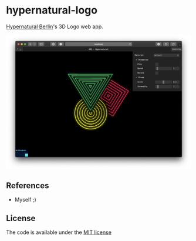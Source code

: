 # hypernatural-logo

[Hypernatural Berlin](http://hypernatural.berlin)'s 3D Logo web app.

![screenshot](screenshot.png)

## References

- Myself ;)

## License

The code is available under the [MIT license](LICENSE)
